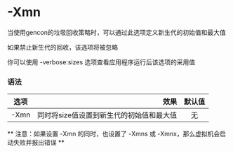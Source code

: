 # -Xmn

当使用gencon的垃圾回收策略时，可以通过此选项定义新生代的初始值和最大值

如果禁止新生代的回收，该选项将被忽略

你可以使用 -verbose:sizes 选项查看应用程序运行后该选项的采用值

### 语法

|选项	|效果	|默认值|
| --------   | -----:   | :----: |
|-Xmn<size>	|同时将size值设置到新生代的初始值和最大值	|无|

** 注意：如果设置 -Xmn 的同时，也设置了 -Xmns 或 -Xmnx，那么虚拟机会启动失败并报出错误 **